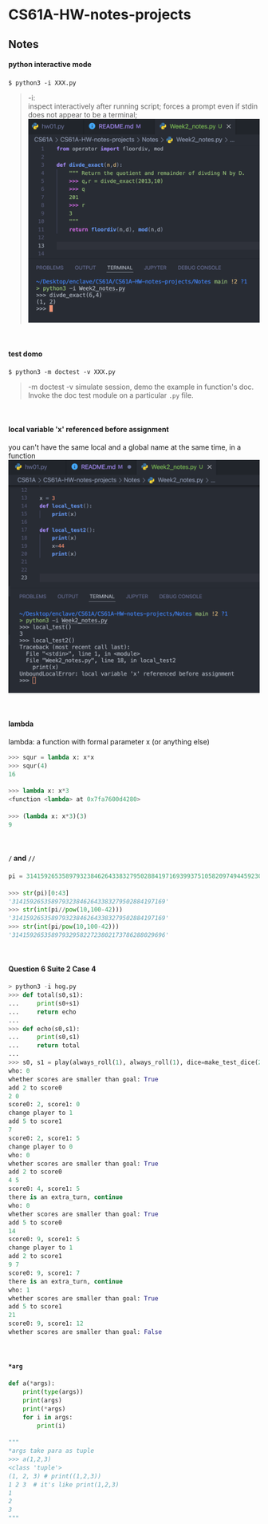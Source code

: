 # CS61A-HW-notes-projects

## Notes
#### python interactive mode 
`$ python3 -i XXX.py`    
> -i:    
> inspect interactively after running script; forces a prompt even if stdin does not appear to be a terminal;
> ![](Notes_materials/Notes_img/python_interactive_mode.png)
          
<br>

#### test domo               
`$ python3 -m doctest -v XXX.py`
> -m doctest -v
> simulate session, demo the example in function's doc. Invoke the doc test module on a particular `.py` file.       

<br>

#### local variable 'x' referenced before assignment      
you can't have the same local and a global name at the same time, in a function
![](Notes_materials/Notes_img/local_var.png)

<br>     

#### lambda
lambda: a function with formal parameter x (or anything else)
```python
>>> squr = lambda x: x*x
>>> squr(4)
16

>>> lambda x: x*3
<function <lambda> at 0x7fa7600d4280>

>>> (lambda x: x*3)(3)
9
```

<br>

#### `/` and `//`
```python
pi = 31415926535897932384626433832795028841971693993751058209749445923078164062862089986280348253421170679

>>> str(pi)[0:43]
'3141592653589793238462643383279502884197169'
>>> str(int(pi//pow(10,100-42)))
'3141592653589793238462643383279502884197169'
>>> str(int(pi/pow(10,100-42)))
'3141592653589793295822723802173786288029696'
```

<br>

#### Question 6 Suite 2 Case 4
```python
> python3 -i hog.py
>>> def total(s0,s1):
...     print(s0+s1)
...     return echo
... 
>>> def echo(s0,s1):
...     print(s0,s1)
...     return total
... 
>>> s0, s1 = play(always_roll(1), always_roll(1), dice=make_test_dice(2, 5), goal=10, say=echo)
who: 0
whether scores are smaller than goal: True
add 2 to score0
2 0
score0: 2, score1: 0
change player to 1
add 5 to score1
7
score0: 2, score1: 5
change player to 0
who: 0
whether scores are smaller than goal: True
add 2 to score0
4 5
score0: 4, score1: 5
there is an extra_turn, continue
who: 0
whether scores are smaller than goal: True
add 5 to score0
14
score0: 9, score1: 5
change player to 1
add 2 to score1
9 7
score0: 9, score1: 7
there is an extra_turn, continue
who: 1
whether scores are smaller than goal: True
add 5 to score1
21
score0: 9, score1: 12
whether scores are smaller than goal: False
```

<br>

#### `*arg`
```python
def a(*args):
    print(type(args))
    print(args)
    print(*args)
    for i in args:
        print(i)

"""
*args take para as tuple
>>> a(1,2,3)
<class 'tuple'>
(1, 2, 3) # print((1,2,3))
1 2 3  # it's like print(1,2,3)
1
2
3
"""
```

<br>

